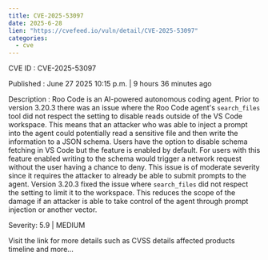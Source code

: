 ```yaml
--- 
title: CVE-2025-53097
date: 2025-6-28
lien: "https://cvefeed.io/vuln/detail/CVE-2025-53097"
categories:
  - cve
---
```


CVE ID : CVE-2025-53097

Published :  June 27
2025
10:15 p.m. | 9 hours
36 minutes ago

Description : Roo Code is an AI-powered autonomous coding agent. Prior to version 3.20.3
there was an issue where the Roo Code agent's `search_files` tool did not respect the setting to disable reads outside of the VS Code workspace. This means that an attacker who was able to inject a prompt into the agent could potentially read a sensitive file and then write the information to a JSON schema. Users have the option to disable schema fetching in VS Code
but the feature is enabled by default. For users with this feature enabled
writing to the schema would trigger a network request without the user having a chance to deny. This issue is of moderate severity
since it requires the attacker to already be able to submit prompts to the agent. Version 3.20.3 fixed the issue where `search_files` did not respect the setting to limit it to the workspace. This reduces the scope of the damage if an attacker is able to take control of the agent through prompt injection or another vector.

Severity: 5.9 | MEDIUM

Visit the link for more details
such as CVSS details
affected products
timeline
and more...
